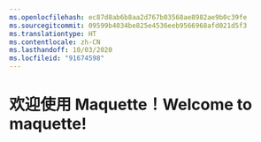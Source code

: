 ```yaml
---
ms.openlocfilehash: ec87d8ab6b8aa2d767b03568ae8982ae9b0c39fe
ms.sourcegitcommit: 09599b4034be825e4536eeb9566968afd021d5f3
ms.translationtype: HT
ms.contentlocale: zh-CN
ms.lasthandoff: 10/03/2020
ms.locfileid: "91674598"
---
```

# <a name="welcome-to-maquette"></a><span data-ttu-id="12f4c-101">欢迎使用 Maquette！</span><span class="sxs-lookup"><span data-stu-id="12f4c-101">Welcome to maquette!</span></span>